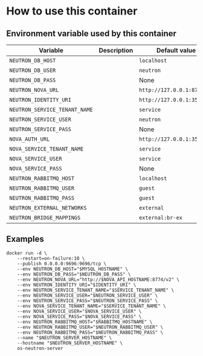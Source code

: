 # How to use this container

## Environment variable used by this container

 Variable | Description | Default value | Required
 --- |---| --- | ----
 `NEUTRON_DB_HOST` | | `localhost` | N
 `NEUTRON_DB_USER` | | `neutron` | N
 `NEUTRON_DB_PASS` | | None | Y
 `NEUTRON_NOVA_URL` | | `http://127.0.0.1:8774/v2` | N
 `NEUTRON_IDENTITY_URI` | | `http://127.0.0.1:35357` | N
 `NEUTRON_SERVICE_TENANT_NAME` | | `service` | N
 `NEUTRON_SERVICE_USER` | | `neutron` | N
 `NEUTRON_SERVICE_PASS` | | None | Y
 `NOVA_AUTH_URL` | | `http://127.0.0.1:35357` | N
 `NOVA_SERVICE_TENANT_NAME` | | `service` | N
 `NOVA_SERVICE_USER` | | `service` | N
 `NOVA_SERVICE_PASS` | | None | Y
 `NEUTRON_RABBITMQ_HOST` | | `localhost` | N
 `NEUTRON_RABBITMQ_USER` | | `guest` | N
 `NEUTRON_RABBITMQ_PASS` | | `guest` | N
 `NEUTRON_EXTERNAL_NETWORKS` | | `external` | N
 `NEUTRON_BRIDGE_MAPPINGS` | | `external:br-ex` | N


## Examples

    docker run -d \
        --restart=on-failure:10 \
        --publish 0.0.0.0:9696:9696/tcp \
        --env NEUTRON_DB_HOST="$MYSQL_HOSTNAME" \
        --env NEUTRON_DB_PASS="$NEUTRON_DB_PASS" \
        --env NEUTRON_NOVA_URL="http://$NOVA_API_HOSTNAME:8774/v2" \
        --env NEUTRON_IDENTITY_URI="$IDENTITY_URI" \
        --env NEUTRON_SERVICE_TENANT_NAME="$SERVICE_TENANT_NAME" \
        --env NEUTRON_SERVICE_USER="$NEUTRON_SERVICE_USER" \
        --env NEUTRON_SERVICE_PASS="$NEUTRON_SERVICE_PASS" \
        --env NOVA_SERVICE_TENANT_NAME="$SERVICE_TENANT_NAME" \
        --env NOVA_SERVICE_USER="$NOVA_SERVICE_USER" \
        --env NOVA_SERVICE_PASS="$NOVA_SERVICE_PASS" \
        --env NEUTRON_RABBITMQ_HOST="$RABBITMQ_HOSTNAME" \
        --env NEUTRON_RABBITMQ_USER="$NEUTRON_RABBITMQ_USER" \
        --env NEUTRON_RABBITMQ_PASS="$NEUTRON_RABBITMQ_PASS" \
        --name "$NEUTRON_SERVER_HOSTNAME" \
        --hostname "$NEUTRON_SERVER_HOSTNAME" \
        os-neutron-server
